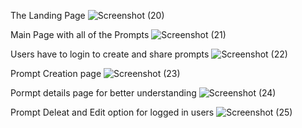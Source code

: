 The Landing Page
![Screenshot (20)](https://github.com/Sumukha87/PromptShare1/assets/73688740/fbe0e926-93aa-4686-a855-0e3903d7ae2e)

Main Page with all of the Prompts
![Screenshot (21)](https://github.com/Sumukha87/PromptShare1/assets/73688740/8e98d379-8dba-40a5-a552-280cc4c03c95)

Users have to login to create and share prompts
![Screenshot (22)](https://github.com/Sumukha87/PromptShare1/assets/73688740/004a5f8f-58dd-42b0-96fa-7ebe9afec0fb)

Prompt Creation page
![Screenshot (23)](https://github.com/Sumukha87/PromptShare1/assets/73688740/36997d43-3250-4b33-9f7d-ab49cc3098c6)

Pormpt details page for better understanding
![Screenshot (24)](https://github.com/Sumukha87/PromptShare1/assets/73688740/725d6817-29ed-48d0-990e-a3402ae473e9)

Prompt Deleat and Edit option for logged in users
![Screenshot (25)](https://github.com/Sumukha87/PromptShare1/assets/73688740/9e456870-7fb3-44d3-bab0-90ebc8a19010)





